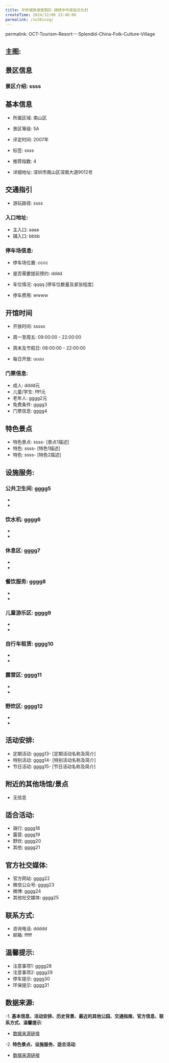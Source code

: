 ```yaml
---
title: 华侨城旅游度假区-锦绣中华民俗文化村
createTime: 2024/12/06 23:48:06
permalink: /so38inzq/
---
```

permalink: OCT-Tourism-Resort---Splendid-China-Folk-Culture-Village
## 主图:
<ImageCard
image="https://cn.bing.com/th?id=OHR.AlfanzinaLighthouse_ZH-CN9704515669_1920x1080.webp"
title= "华侨城旅游度假区-锦绣中华民俗文化村"
description= ""
date="2024/12/06"
href="/"
author="sunshang-hl"
/>

## 景区信息
### 景区介绍: ssss
## 基本信息

- 所属区域: 南山区

- 景区等级: 5A

- 评定时间: 2007年

- 标签: ssss

- 推荐指数: 4

- 详细地址: 深圳市南山区深南大道9012号

## 交通指引

- 游玩路径: ssss

### 入口地址:
- 主入口: aaaa
- 辅入口: bbbb
### 停车场信息:
- 停车场位置: cccc

- 是否需要提前预约: dddd

- 车位情况: qqqq [停车位数量及紧张程度]

- 停车费用: wwww

## 开馆时间
- 开放时间: sssss

- 周一至周五: 09:00:00 - 22:00:00
- 周末及节假日: 08:00:00 - 22:00:00
- 每日开放: uuuu

### 门票信息:
- 成人: dddd元
- 儿童/学生: ffff元
- 老年人: gggg2元
- 免费条件: gggg3
- 门票信息: gggg4
## 特色景点
- 特色景点: ssss- [景点1描述]
- 特色: ssss- [特色1描述]
- 特色: ssss- [特色2描述]
## 设施服务:
### 公共卫生间: gggg5
- 
- 
### 饮水机: gggg6
- 
- 
### 休息区: gggg7
- 
- 
### 餐饮服务: gggg8
- 
- 
### 儿童游乐区: gggg9
- 
- 
### 自行车租赁: gggg10
- 
- 
### 露营区: gggg11
- 
- 
### 野炊区: gggg12

- 
- 
## 活动安排:
- 定期活动: gggg13- [定期活动名称及简介]
- 特别活动: gggg14- [特别活动名称及简介]
- 节日活动: gggg15- [节日活动名称及简介]
## 附近的其他场馆/景点
- 无信息

## 适合活动:
- 骑行: gggg18
- 露营: gggg19
- 野炊: gggg20
- 其他: gggg21

## 官方社交媒体:
- 官方网站: gggg22
- 微信公众号: gggg23
- 微博: gggg24
- 其他社交媒体: gggg25

## 联系方式:
- 咨询电话: ddddd 
- 邮箱: fffff

## 温馨提示:
- 注意事项1: gggg28
- 注意事项2: gggg29
- 停车提示: gggg30
- 环保提示: gggg31

## 数据来源:
-1. **基本信息、活动安排、历史背景、最近的其他公园、交通指南、官方信息、联系方式、温馨提示**:
- [数据来源链接](gggg32)

-2. **特色景点、设施服务、适合活动**:
- [数据来源链接](gggg32)

